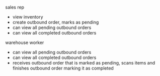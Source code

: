 sales rep
- view inventory
- create outbound order, marks as pending
- can view all pending outbound orders
- can view all completed outbound orders

warehouse worker
- can view all pending outbound orders
- can view all completed outbound orders
- receives outbound order that is marked as pending, scans items and finishes outbound order marking it as completed